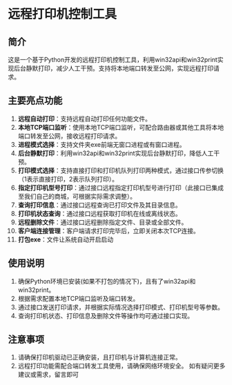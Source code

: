 # 远程打印机控制工具
## 简介
这是一个基于Python开发的远程打印机控制工具，利用win32api和win32print实现后台静默打印，减少人工干预。支持将本地端口转发至公网，实现远程打印请求。
## 主要亮点功能
1. **远程自动打印**：支持远程自动打印任何功能文件。
2. **本地TCP端口监听**：使用本地TCP端口监听，可配合路由器或其他工具将本地端口转发至公网，接收远程打印请求。
3. **进程模式选择**：支持文件夹exe前端无窗口进程或有窗口进程。
4. **后台静默打印**：利用win32api和win32print实现后台静默打印，降低人工干预。
5. **打印模式选择**：支持直接打印和打印机队列打印两种模式，通过接口传参切换（1表示直接打印，2表示队列打印）。
6. **指定打印机型号打印**：通过接口远程指定打印机型号进行打印（此接口已集成至我们自己的商城，可根据实际需求调整）。
7. **查询打印信息**：通过接口远程查询已打印文件及其目录信息。
8. **打印机状态查询**：通过接口远程获取打印机在线或离线状态。
9. **远程删除文件**：通过接口远程删除指定文件、目录或全部文件。
10. **客户端连接管理**：客户端请求打印完毕后，立即关闭本次TCP连接。
11. **打包exe**：文件让系统自动开启启动
## 使用说明
1. 确保Python环境已安装(如果不打包的情况下)，且有了win32api和win32print。
2. 根据需求配置本地TCP端口监听及端口转发。
3. 通过接口发送打印请求，并根据实际情况选择打印模式、打印机型号等参数。
4. 查询打印机状态、打印信息及删除文件等操作均可通过接口实现。
## 注意事项
1. 请确保打印机驱动已正确安装，且打印机与计算机连接正常。
2. 远程打印功能需配合端口转发工具使用，请确保网络环境安全。
如有疑问更多建议或需求，留言即可
